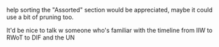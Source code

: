 help sorting the "Assorted" section would be appreciated, maybe it could use a bit of pruning too.

It'd be nice to talk w someone who's familiar with the timeline from IIW to RWoT to DIF and the UN
